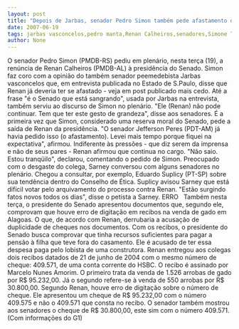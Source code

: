```yaml
---
layout: post
title: "Depois de Jarbas, senador Pedro Simon também pede afastamento de Renan"
date: 2007-06-19
tags: jarbas vasconcelos,pedro manta,Renan Calheiros,senadores,Simone Tebet
author: None
---
```

O senador Pedro Simon (PMDB-RS) pediu em plen&aacute;rio, nesta ter&ccedil;a (19), a ren&uacute;ncia de Renan Calheiros (PMDB-AL) &agrave; presid&ecirc;ncia do Senado. Simon faz coro com a opini&atilde;o do tamb&eacute;m senador peemedebista Jarbas vasconcelos que, em entrevista publicada no Estado de S.Paulo, disse que Renan j&aacute; deveria ter se afastado - veja em post publicado mais cedo. 
At&eacute; a frase &quot;&eacute; o Senado que est&aacute; sangrando&quot;, usada por Jarbas na entrevista, tamb&eacute;m serviu ao discurso de Simon no plen&aacute;rio. &quot;Ele (Renan) n&atilde;o pode continuar. Tem que ter este gesto de grandeza&quot;, disse aos senadores. 
&Eacute; a primeira vez que Simon, considerado uma reserva moral do Senado,&nbsp;pede a sa&iacute;da de Renan da presid&ecirc;ncia.&nbsp;&quot;O senador Jefferson Peres (PDT-AM) j&aacute; havia pedido isso (o afastamento). Levei mais tempo porque fiquei na expectativa&quot;, afirmou. 
Indiferente &agrave;s press&otilde;es - que diz serem da imprensa e n&atilde;o de seus pares - Renan afirmou que continua no cargo. &quot;N&atilde;o saio. Estou tranq&uuml;ilo&quot;, declarou, comentando o pedido de Simon.
Preocupado com o desgaste do colega, Sarney conversou com alguns senadores no plen&aacute;rio. Chegou a consultar, por exemplo, Eduardo Suplicy (PT-SP) sobre sua tend&ecirc;ncia dentro do Conselho de &Eacute;tica. 
Suplicy avisou Sarney que est&aacute; dif&iacute;cil votar pelo arquivamento do processo contra Renan. &quot;Est&atilde;o surgindo fatos novos todos os dias&quot;, disse o petista a Sarney.
ERRO
&nbsp;
Tamb&eacute;m nesta ter&ccedil;a, o presidente do Senado apresentou documentos que, segundo ele, comprovam que houve erro de digita&ccedil;&atilde;o em recibos na venda de gado em Alagoas. O que, de acordo com Renan, derrubaria a acusa&ccedil;&atilde;o de duplicidade de cheques nos documentos.
Com os recibos, o presidente do Senado busca comprovar que tinha recursos suficientes para pagar a pens&atilde;o &agrave; filha que teve fora do casamento. Ele &eacute; acusado de ter essa despesa paga pelo lobista de uma construtora.
Renan entregou aos colegas dois recibos datados de 21 de junho de 2004 com o mesmo n&uacute;mero de cheque: 409.571, de uma conta corrente do HSBC. O recibo &eacute; assinado por Marcelo Nunes Amorim. O primeiro trata da venda de 1.526 arrobas de gado por R$ 95.232,00. J&aacute; o segundo refere-se &agrave; venda de 550 arrobas por R$ 30.800,00. 
Segundo Renan, houve erro de digita&ccedil;&atilde;o sobre o n&uacute;mero de cheque. Ele apresentou um cheque de R$ 95.232,00 com o n&uacute;mero 409.575 e n&atilde;o o 409.571 que consta no recibo. O senador tamb&eacute;m mostrou aos senadores o cheque de R$ 30.800,00, este sim com o n&uacute;mero 409.571.
(Com informa&ccedil;&otilde;es do G1) 
